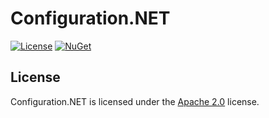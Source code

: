 # Configuration.NET

[![License](https://img.shields.io/github/license/LXGaming/Configuration.NET?label=License&cacheSeconds=86400)](https://github.com/LXGaming/Configuration.NET/blob/main/LICENSE)
[![NuGet](https://img.shields.io/nuget/vpre/LXGaming.Configuration?label=NuGet)](https://www.nuget.org/packages/LXGaming.Configuration)

## License
Configuration.NET is licensed under the [Apache 2.0](https://github.com/LXGaming/Configuration.NET/blob/main/LICENSE) license.